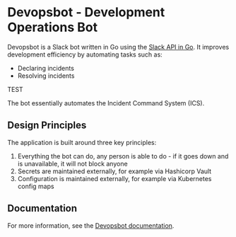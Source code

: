 # Devopsbot - Development Operations Bot
Devopsbot is a Slack bot written in Go using the [Slack API in Go](https://github.com/slack-go/slack).
It improves development efficiency by automating tasks such as:
- Declaring incidents
- Resolving incidents

TEST

The bot essentially automates the Incident Command System (ICS).

## Design Principles
The application is built around three key principles:
1. Everything the bot can do, any person is able to do - if it goes down and is unavailable, it will not block anyone
1. Secrets are maintained externally, for example via Hashicorp Vault
1. Configuration is maintained externally, for example via Kubernetes config maps

## Documentation

For more information, see the [Devopsbot documentation](https://karl-johan-grahn.github.io/devopsbot/).
